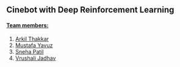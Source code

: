 ## Cinebot with Deep Reinforcement Learning<br/>

#### <u>Team members:</u><br/>
1) <a href="https://github.com/arkil">Arkil Thakkar</a><br/>
2) <a href="https://github.com/mustafa-yavuz">Mustafa Yavuz</a><br/>
3) <a href="https://github.com/psnehas">Sneha Patil</a><br/>
4) <a href="https://github.com/vrushali-jadhav">Vrushali Jadhav</a><br/>
